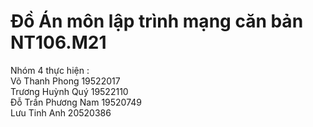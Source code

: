 <h1> Đồ Án môn lập trình mạng căn bản NT106.M21 </h1>
Nhóm 4 thực hiện : <br>
Võ Thanh Phong		19522017  <br>
Trương Huỳnh Quý		19522110 <br
Huỳnh Quang Vũ		19522532  <br>
Đỗ Trần Phương Nam	19520749 <br>
Lưu Tinh Anh		20520386    <br>
